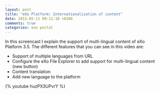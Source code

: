 ```yaml
---
layout: post
title: "eXo Platform: Internationalization of content"
date: 2012-05-11 09:11:18 +0100
comments: true
categories: exo portal
---
```

In this screencast I explain the support of multi-lingual content of eXo Platform 3.5. The different features that you can see in this video are:

*   Support of multiple languages from URL
*   Configure the eXo File Explorer to add support for multi-lingual content (new button)
*   Content translation
*   Add new language to the platform


{% youtube huzPX3UPvrY %}
